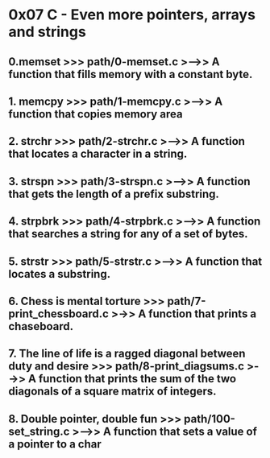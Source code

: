 # **0x07** C - Even more pointers, arrays and strings

##  **0.memset >>> path/0-memset.c** >-->> A function that fills memory with a constant byte.
 
## **1. memcpy >>> path/1-memcpy.c** >-->> A function that copies memory area

## **2. strchr >>> path/2-strchr.c** >-->> A function that locates a character in a string.

## **3. strspn >>> path/3-strspn.c** >-->> A function that gets the length of a prefix substring.

## **4. strpbrk >>> path/4-strpbrk.c** >-->> A function that searches a string for any of a set of bytes.

## **5. strstr >>> path/5-strstr.c** >-->> A function that locates a substring.

## **6. Chess is mental torture >>> path/7-print_chessboard.c** >->> A function that prints a chaseboard.

## **7. The line of life is a ragged diagonal between duty and desire >>> path/8-print_diagsums.c** >-->> A function that prints the sum of the two diagonals of a square matrix of integers.

## **8. Double pointer, double fun >>> path/100-set_string.c** >-->> A function that sets a value of a pointer to a char